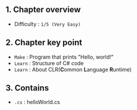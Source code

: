 ## 1. Chapter overview
- Difficulty : `1/5 (Very Easy)`

## 2. Chapter key point
- `Make` : Program that prints "Hello, world!"
- `Learn` : Structure of C# code
- `Learn` : About CLR(**C**ommon **L**anguage **R**untime)

## 3. Contains
- `.cs` : helloWorld.cs